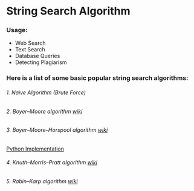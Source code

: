 # String Search Algorithm

### Usage:
* Web Search
* Text Search
* Database Queries
* Detecting Plagiarism

### Here is a list of some basic popular string search algorithms:
###### 1. Naive Algorithm (Brute Force)
###### 2. Boyer–Moore algorithm   [wiki](https://en.wikipedia.org/wiki/Boyer%E2%80%93Moore_string_search_algorithm)
###### 3. Boyer–Moore–Horspool algorithm   [wiki](https://en.wikipedia.org/wiki/Boyer%E2%80%93Moore%E2%80%93Horspool_algorithm)
[Python Implementation](https://github.com/Jason-Yuan/Interview-Code/blob/master/String%20Search%20Algorithm/BMHSearch.py)
###### 4. Knuth–Morris–Pratt algorithm   [wiki](https://en.wikipedia.org/wiki/Knuth%E2%80%93Morris%E2%80%93Pratt_algorithm)
###### 5. Rabin–Karp algorithm   [wiki](https://en.wikipedia.org/wiki/Rabin%E2%80%93Karp_algorithm)